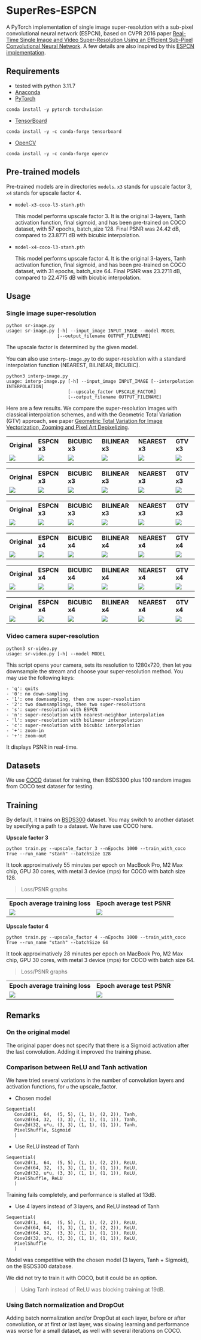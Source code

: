 # SuperRes-ESPCN

A PyTorch implementation of single image super-resolution with a
sub-pixel convolutional neural network (ESPCN), based on CVPR 2016
paper [Real-Time Single Image and Video Super-Resolution Using an
Efficient Sub-Pixel Convolutional Neural
Network](https://arxiv.org/abs/1609.05158). A few details are also
inspired by this [ESPCN
implementation](https://github.com/leftthomas/ESPCN).

## Requirements

- tested with python 3.11.7
- [Anaconda](https://www.anaconda.com/download/)
- [PyTorch](https://pytorch.org)
```
conda install -y pytorch torchvision
```
- [TensorBoard](https://www.tensorflow.org/tensorboard)
```
conda install -y -c conda-forge tensorboard
```
- [OpenCV](https://opencv.org)
```
conda install -y -c conda-forge opencv
```

## Pre-trained models

Pre-trained models are in directories `models`. `x3` stands for upscale factor 3, `x4` stands for upscale factor 4.

* `model-x3-coco-l3-stanh.pth`

  This model performs upscale factor 3. It is the original 3-layers,
  Tanh activation function, final sigmoid, and has been pre-trained on
  COCO dataset, with 57 epochs, batch_size 128. Final PSNR was 24.42
  dB, compared to 23.8771 dB with bicubic interpolation.

* `model-x4-coco-l3-stanh.pth`

  This model performs upscale factor 4.  It is the original 3-layers,
  Tanh activation function, final sigmoid, and has been pre-trained on
  COCO dataset, with 31 epochs, batch_size 64.  Final PSNR was 23.2711
  dB, compared to 22.4715 dB with bicubic interpolation.

## Usage

### Single image super-resolution

```
python sr-image.py
usage: sr-image.py [-h] --input_image INPUT_IMAGE --model MODEL
                   [--output_filename OUTPUT_FILENAME]
```

The upscale factor is determined by the given model.

You can also use `interp-image.py` to do super-resolution with a
standard interpolation function (NEAREST, BILINEAR, BICUBIC).

```
python3 interp-image.py
usage: interp-image.py [-h] --input_image INPUT_IMAGE [--interpolation INTERPOLATION]
                       [--upscale_factor UPSCALE_FACTOR]
                       [--output_filename OUTPUT_FILENAME]
```

Here are a few results. We compare the super-resolution images with classical interpolation schemes, and with the Geometric Total Variation (GTV) approach, see paper [Geometric Total Variation for Image Vectorization, Zooming and Pixel Art Depixelizing](https://jacquesolivierlachaud.github.io/publication/kerautret-2019-acpr/).

<table>
<tr>
<td> <b> Original </b> </td>
<td> <b> ESPCN x3 </b> </td>
<td> <b> BICUBIC x3</b> </td>
<td> <b> BILINEAR x3</b> </td>
<td> <b> NEAREST x3</b> </td>
<td> <b> GTV x3</b> </td>
</tr>
<tr>
<td> <img src="images/mario-yoshi.png"> </td>
<td> <img src="images/mario-yoshi-up3-espcn.png"> </td>
<td> <img src="images/mario-yoshi-up3-bicubic.png"> </td>
<td> <img src="images/mario-yoshi-up3-bilinear.png"> </td>
<td> <img src="images/mario-yoshi-up3-nearest.png"> </td>
<td> <img src="images/mario-yoshi-up3-gtv.png"> </td>
</tr>
</table>
<table>
<tr>
<td> <b> Original </b> </td>
<td> <b> ESPCN x3</b> </td>
<td> <b> BICUBIC x3</b> </td>
<td> <b> BILINEAR x3</b> </td>
<td> <b> NEAREST x3</b> </td>
<td> <b> GTV x3</b> </td>
</tr>
<tr>
<td> <img src="images/urban.png"> </td>
<td> <img src="images/urban-x3-espcn.png"> </td>
<td> <img src="images/urban-x3-bicubic.png"> </td>
<td> <img src="images/urban-x3-bilinear.png"> </td>
<td> <img src="images/urban-x3-nearest.png"> </td>
<td> <img src="images/urban-x3-gtv.png"> </td>
</tr>
</table>
<table>
<tr>
<td> <b> Original </b> </td>
<td> <b> ESPCN x3</b> </td>
<td> <b> BICUBIC x3</b> </td>
<td> <b> BILINEAR x3</b> </td>
<td> <b> NEAREST x3</b> </td>
<td> <b> GTV x3</b> </td>
</tr>
<tr>
<td> <img src="images/papillon.png"> </td>
<td> <img src="images/papillon-x3-espcn.png"> </td>
<td> <img src="images/papillon-x3-bicubic.png"> </td>
<td> <img src="images/papillon-x3-bilinear.png"> </td>
<td> <img src="images/papillon-x3-nearest.png"> </td>
<td> <img src="images/papillon-x3-gtv.png"> </td>
</tr>
</table>

<table>
<tr>
<td> <b> Original </b> </td>
<td> <b> ESPCN x4 </b> </td>
<td> <b> BICUBIC x4</b> </td>
<td> <b> BILINEAR x4</b> </td>
<td> <b> NEAREST x4</b> </td>
<td> <b> GTV x4</b> </td>
</tr>
<tr>
<td> <img src="images/mario-yoshi.png"> </td>
<td> <img src="images/mario-yoshi-up4-espcn.png"> </td>
<td> <img src="images/mario-yoshi-up4-bicubic.png"> </td>
<td> <img src="images/mario-yoshi-up4-bilinear.png"> </td>
<td> <img src="images/mario-yoshi-up4-nearest.png"> </td>
<td> <img src="images/mario-yoshi-up4-gtv.png"> </td>
</tr>
</table>
<table>
<tr>
<td> <b> Original </b> </td>
<td> <b> ESPCN x4</b> </td>
<td> <b> BICUBIC x4</b> </td>
<td> <b> BILINEAR x4</b> </td>
<td> <b> NEAREST x4</b> </td>
<td> <b> GTV x4</b> </td>
</tr>
<tr>
<td> <img src="images/urban.png"> </td>
<td> <img src="images/urban-x4-espcn.png"> </td>
<td> <img src="images/urban-x4-bicubic.png"> </td>
<td> <img src="images/urban-x4-bilinear.png"> </td>
<td> <img src="images/urban-x4-nearest.png"> </td>
<td> <img src="images/urban-x4-gtv.png"> </td>
</tr>
</table>
<table>
<tr>
<td> <b> Original </b> </td>
<td> <b> ESPCN x4</b> </td>
<td> <b> BICUBIC x4</b> </td>
<td> <b> BILINEAR x4</b> </td>
<td> <b> NEAREST x4</b> </td>
<td> <b> GTV x4</b> </td>
</tr>
<tr>
<td> <img src="images/papillon.png"> </td>
<td> <img src="images/papillon-x4-espcn.png"> </td>
<td> <img src="images/papillon-x4-bicubic.png"> </td>
<td> <img src="images/papillon-x4-bilinear.png"> </td>
<td> <img src="images/papillon-x4-nearest.png"> </td>
<td> <img src="images/papillon-x4-gtv.png"> </td>
</tr>
</table>


### Video camera super-resolution

```
python3 sr-video.py
usage: sr-video.py [-h] --model MODEL
```

This script opens your camera, sets its resolution to 1280x720, then
let you downsample the stream and choose your super-resolution
method. You may use the following keys:

```
- 'q': quits
- '0': no down-sampling
- '1': one downsampling, then one super-resolution
- '2': two downsamplings, then two super-resolutions
- 's': super-resolution with ESPCN
- 'n': super-resolution with nearest-neighbor interpolation
- 'l': super-resolution with bilinear interpolation
- 'c': super-resolution with bicubic interpolation
- '+': zoom-in
- '+': zoom-out
```

It displays PSNR in real-time.

## Datasets

We use [COCO](https://cocodataset.org/#home) dataset for training,
then BSDS300 plus 100 random images from COCO test dataser for
testing.

## Training

By default, it trains on
[BSDS300](https://www2.eecs.berkeley.edu/Research/Projects/CS/vision/bsds/)
dataset. You may switch to another dataset by specifying a path to a
dataset. We have use COCO here.

**Upscale factor 3**

```
python train.py --upscale_factor 3 --nEpochs 1000 --train_with_coco True --run_name "stanh" --batchSize 128
```

It took approximatively 55 minutes per epoch on MacBook Pro, M2 Max
chip, GPU 30 cores, with metal 3 device (mps) for COCO with batch size
128.


> Loss/PSNR graphs

<table>
<tr>
<td> <b>Epoch average training loss</b> </td>
<td> <b>Epoch average test PSNR</b> </td>
</tr>
<tr>
<td> <img src="graphs/up3/epoch average loss.png"> </td>
<td> <img src="graphs/up3/epoch average psnr.png"> </td>
</tr>
</table>

**Upscale factor 4**

```
python train.py --upscale_factor 4 --nEpochs 1000 --train_with_coco True --run_name "stanh" --batchSize 64
```


It took approximatively 28 minutes per epoch on MacBook Pro, M2 Max
chip, GPU 30 cores, with metal 3 device (mps) for COCO with batch size
64.

> Loss/PSNR graphs

<table>
<tr>
<td> <b>Epoch average training loss</b> </td>
<td> <b>Epoch average test PSNR</b> </td>
</tr>
<tr>
<td> <img src="graphs/up4/epoch average loss.png"> </td>
<td> <img src="graphs/up4/epoch average psnr.png"> </td>
</tr>
</table>

## Remarks

### On the original model

The original paper does not specify that there is a Sigmoid activation
after the last convolution. Adding it improved the training phase.

### Comparison between ReLU and Tanh activation

We have tried several variations in the number of convolution layers
and activation functions, for `u` the upscale_factor.

* Chosen model
```
Sequential(
   Conv2d(1,  64,  (5, 5), (1, 1), (2, 2)), Tanh,
   Conv2d(64, 32,  (3, 3), (1, 1), (1, 1)), Tanh,
   Conv2d(32, u*u, (3, 3), (1, 1), (1, 1)), Tanh,
   PixelShuffle, Sigmoid
   )		 
```

* Use ReLU instead of Tanh
```
Sequential(
   Conv2d(1,  64,  (5, 5), (1, 1), (2, 2)), ReLU,
   Conv2d(64, 32,  (3, 3), (1, 1), (1, 1)), ReLU,
   Conv2d(32, u*u, (3, 3), (1, 1), (1, 1)), ReLU,
   PixelShuffle, ReLU
   )		 
```

Training fails completely, and performance is stalled at 13dB.

* Use 4 layers instead of 3 layers, and ReLU instead of Tanh
```
Sequential(
   Conv2d(1,  64,  (5, 5), (1, 1), (2, 2)), ReLU,
   Conv2d(64, 64,  (3, 3), (1, 1), (2, 2)), ReLU,   
   Conv2d(64, 32,  (3, 3), (1, 1), (1, 1)), ReLU,
   Conv2d(32, u*u, (3, 3), (1, 1), (1, 1)), ReLU,
   PixelShuffle
   )		 
```

Model was competitive with the chosen model (3 layers, Tanh +
Sigmoid), on the BSDS300 database.

We did not try to train it with COCO, but it could be an option.

> Using Tanh instead of ReLU was blocking training at 19dB.

### Using Batch normalization and DropOut

Adding batch normalization and/or DropOut at each layer, before or
after convolution, or at first or last layer, was slowing learning and
performance was worse for a small dataset, as well with several
iterations on COCO.



